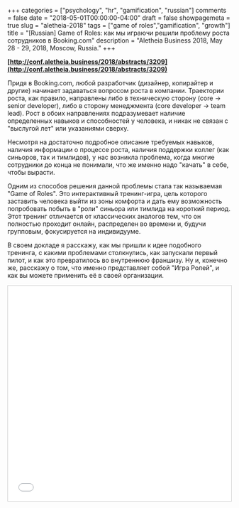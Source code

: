 +++
categories = ["psychology", "hr", "gamification", "russian"]
comments = false
date = "2018-05-01T00:00:00-04:00"
draft = false
showpagemeta = true
slug = "aletheia-2018"
tags = ["game of roles","gamification", "growth"]
title = "[Russian] Game of Roles: как мы играючи решили проблему роста сотрудников в Booking.com"
description = "Aletheia Business 2018, May 28 - 29, 2018, Moscow, Russia."
+++

**[http://conf.aletheia.business/2018/abstracts/3209](http://conf.aletheia.business/2018/abstracts/3209)**

Придя в Booking.com, любой разработчик (дизайнер, копирайтер и другие) начинает задаваться вопросом роста в компании. Траектории роста, как правило, направлены либо в техническую сторону (core -> senior developer), либо в сторону менеджмента (core developer -> team lead). Рост в обоих направлениях подразумевает наличие определенных навыков и способностей у человека, и никак не связан с "выслугой лет" или указаниями сверху.

Несмотря на достаточно подробное описание требуемых навыков, наличия информации о процессе роста, наличия поддержки коллег (как синьоров, так и тимлидов), у нас возникла проблема, когда многие сотрудники до конца не понимали, что же именно надо "качать" в себе, чтобы вырасти.

Одним из способов решения данной проблемы стала так называемая "Game of Roles". Это интерактивный тренинг-игра, цель которого заставить человека выйти из зоны комфорта и дать ему возможность попробовать побыть в "роли" синьора или тимлида на короткий период. Этот тренинг отличается от классических аналогов тем, что он полностью проходит онлайн, распределен во времени и, будучи групповым, фокусируется на индивидууме.

В своем докладе я расскажу, как мы пришли к идее подобного тренинга, с какими проблемами столкнулись, как запускали первый пилот, и как это превратилось во внутреннюю франшизу. Ну и, конечно же, расскажу о том, что именно представляет собой "Игра Ролей", и как вы можете применить её в своей организации.

<iframe src="//www.slideshare.net/slideshow/embed_code/key/3CMqVaDXBwqUA6" width="595" height="485" frameborder="0" marginwidth="0" marginheight="0" scrolling="no" style="border:1px solid #CCC; border-width:1px; margin-bottom:5px; max-width: 100%;" allowfullscreen> </iframe>
